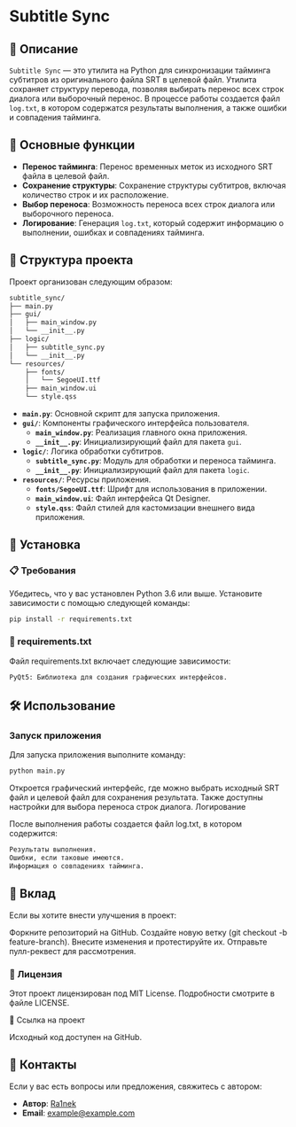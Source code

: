 # Subtitle Sync

## 📜 Описание

`Subtitle Sync` — это утилита на Python для синхронизации тайминга субтитров из оригинального файла SRT в целевой файл. Утилита сохраняет структуру перевода, позволяя выбирать перенос всех строк диалога или выборочный перенос. В процессе работы создается файл `log.txt`, в котором содержатся результаты выполнения, а также ошибки и совпадения тайминга.

## 🚀 Основные функции

- **Перенос тайминга**: Перенос временных меток из исходного SRT файла в целевой файл.
- **Сохранение структуры**: Сохранение структуры субтитров, включая количество строк и их расположение.
- **Выбор переноса**: Возможность переноса всех строк диалога или выборочного переноса.
- **Логирование**: Генерация `log.txt`, который содержит информацию о выполнении, ошибках и совпадениях тайминга.

## 📁 Структура проекта

Проект организован следующим образом:

```bash
subtitle_sync/
├── main.py
├── gui/
│   ├── main_window.py
│   └── __init__.py
├── logic/
│   ├── subtitle_sync.py
│   └── __init__.py
└── resources/
    ├── fonts/
    │   └── SegoeUI.ttf
    ├── main_window.ui
    └── style.qss
```
- **`main.py`**: Основной скрипт для запуска приложения.
- **`gui/`**: Компоненты графического интерфейса пользователя.
  - **`main_window.py`**: Реализация главного окна приложения.
  - **`__init__.py`**: Инициализирующий файл для пакета `gui`.
- **`logic/`**: Логика обработки субтитров.
  - **`subtitle_sync.py`**: Модуль для обработки и переноса тайминга.
  - **`__init__.py`**: Инициализирующий файл для пакета `logic`.
- **`resources/`**: Ресурсы приложения.
  - **`fonts/SegoeUI.ttf`**: Шрифт для использования в приложении.
  - **`main_window.ui`**: Файл интерфейса Qt Designer.
  - **`style.qss`**: Файл стилей для кастомизации внешнего вида приложения.

## 🔧 Установка

### 📋 Требования

Убедитесь, что у вас установлен Python 3.6 или выше. Установите зависимости с помощью следующей команды:
```bash
pip install -r requirements.txt
```
### 📄 requirements.txt

Файл requirements.txt включает следующие зависимости:
```bash
PyQt5: Библиотека для создания графических интерфейсов.
```
## 🛠️ Использование
### Запуск приложения

Для запуска приложения выполните команду:
```bash
python main.py
```
Откроется графический интерфейс, где можно выбрать исходный SRT файл и целевой файл для сохранения результата. Также доступны настройки для выбора переноса строк диалога.
Логирование

После выполнения работы создается файл log.txt, в котором содержится:
```bash
Результаты выполнения.
Ошибки, если таковые имеются.
Информация о совпадениях тайминга.
```
## 🤝 Вклад

Если вы хотите внести улучшения в проект:

Форкните репозиторий на GitHub.
Создайте новую ветку (git checkout -b feature-branch).
Внесите изменения и протестируйте их.
Отправьте пулл-реквест для рассмотрения.

### 📜 Лицензия

Этот проект лицензирован под MIT License. Подробности смотрите в файле LICENSE.

🔗 Ссылка на проект

Исходный код доступен на GitHub.

## 📝 Контакты

Если у вас есть вопросы или предложения, свяжитесь с автором:

- **Автор**: [Ra1nek](https://github.com/Ra1nek)
- **Email**: [example@example.com](mailto:example@example.com)
